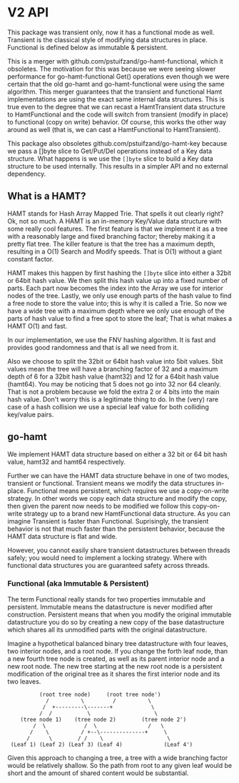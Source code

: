 # V2 API

This package was transient only, now it has a functional mode as well. Transient
is the classical style of modifying data structures in place. Functional is
defined below as immutable & persistent.

This is a merger with github.com/pstuifzand/go-hamt-functional, which it obsoletes.
The motivation for this was because we were seeing slower performance for
go-hamt-functional Get() operations even though we were certain that the old
go-hamt and go-hamt-functional were using the same algorithm. This merger
guarantees that the transient and functional Hamt implementations are using the
exact same internal data structures. This is true even to the degree that we can
recast a HamtTransient data structure to HamtFunctional and the code will switch
from transient (modify in place) to functional (copy on write) behavior. Of
course, this works the other way around as well (that is, we can cast a
HamtFunctional to HamtTransient).

This package also obsoletes github.com/pstuifzand/go-hamt-key because we pass a []byte
slice to Get/Put/Del operations instead of a Key data structure. What happens
is we use the `[]byte` slice to build a Key data structure to be used internally.
This results in a simpler API and no external dependency.

## What is a HAMT?

HAMT stands for Hash Array Mapped Trie. That spells it out clearly right? Ok,
not so much. A HAMT is an in-memory Key/Value data structure with some really
cool features. The first feature is that we implement it as a tree with a
reasonably large and fixed branching factor; thereby making it a pretty flat
tree. The killer feature is that the tree has a maximum depth, resulting in a
O(1) Search and Modify speeds. That is O(1) without a giant constant factor.

HAMT makes this happen by first hashing the `[]byte` slice  into either a 32bit or
64bit hash value. We then split this hash value up into a fixed number of parts.
Each part now becomes the index into the Array we use for interior nodes of the
tree. Lastly, we only use enough parts of the hash value to find a free node to
store the value into; this is why it is called a Trie. So now we have a wide
tree with a maximum depth where we only use enough of the parts of hash value to
find a free spot to store the leaf; That is what makes a HAMT O(1) and fast.

In our implementation, we use the FNV hashing algorithm. It is fast and provides
good randomness and that is all we need from it.

Also we choose to split the 32bit or 64bit hash value into 5bit values. 5bit
values mean the tree will have a branching factor of 32 and a maximum depth of
6 for a 32bit hash value (hamt32) and 12 for a 64bit hash value (hamt64). You
may be noticing that 5 does not go into 32 nor 64 cleanly. That is not a problem
because we fold the extra 2 or 4 bits into the main hash value. Don't worry this
is a legitimate thing to do. In the (very) rare case of a hash collision we use
a special leaf value for both colliding key/value pairs.

## go-hamt

We implement HAMT data structure based on either a 32 bit or 64 bit hash value,
hamt32 and hamt64 respectively.

Further we can have the HAMT data structure behave in one of two modes,
transient or functional. Transient means we modify the data structures in-place.
Functional means persistent, which requires we use a copy-on-write strategy. In
other words we copy each data structure and modify the copy, then given the
parent now needs to be modified we follow this copy-on-write strategy up to a
brand new HamtFunctional data structure. As you can imagine Transient is faster
than Functional. Suprisingly, the transient behavior is not that much faster
than the persistent behavior, because the HAMT data structure is flat and wide.

However, you cannot easily share transient datastructures between threads
safely; you would need to implement a locking strategy. Where with functional
data structures you are guaranteed safety across threads.

### Functional (aka Immutable & Persistent)

The term Functional really stands for two properties immutable and persistent.
Immutable means the datastructure is never modified after construction.
Persistent means that when you modify the original immutable datastructure you
do so by creating a new copy of the base datastructure which shares all its
unmodified parts with the original datastructure.

Imagine a hypothetical balanced binary tree datastructure with four leaves, two
interior nodes, and a root node. If you change the forth leaf node, than a new
fourth tree node is created, as well as its parent interior node and a new root
node. The new tree starting at the new root node is a persistent modification of
the original tree as it shares the first interior node and its two leaves.

              (root tree node)     (root tree node')
                /          \         /          \
               /  +---------\-------+            \
              /  /           \                    \
        (tree node 1)    (tree node 2)        (tree node 2')
            /  \            /  \                /   \
           /    \          / +--\--------------+     \
          /      \        / /    \                    \
     (Leaf 1) (Leaf 2) (Leaf 3) (Leaf 4)             (Leaf 4')

Given this approach to changing a tree, a tree with a wide branching factor
would be relatively shallow. So the path from root to any given leaf would be
short and the amount of shared content would be substantial.
